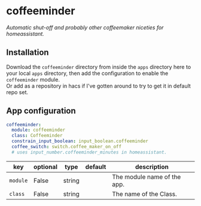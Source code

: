 # coffeeminder

_Automatic shut-off and probably other coffeemaker niceties for homeassistant._

## Installation

Download the `coffeeminder` directory from inside the `apps` directory here to your local `apps` directory, then add the configuration to enable the `coffeeminder` module.  
Or add as a repository in hacs if I've gotten around to try to get it in default repo set.

## App configuration

```yaml
coffeeminder:
  module: coffeeminder
  class: Coffeeminder
  constrain_input_boolean: input_boolean.coffeeminder
  coffee_switch: switch.coffee_maker_on_off
  # uses input_number.coffeeminder_minutes in homeassistant.
```

key | optional | type | default | description
-- | -- | -- | -- | --
`module` | False | string | | The module name of the app.
`class` | False | string | | The name of the Class.
